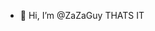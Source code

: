 - 👋 Hi, I’m @ZaZaGuy
THATS IT

<!---
ZaZaGuy/ZaZaGuy is a ✨ special ✨ repository because its `README.md` (this file) appears on your GitHub profile.
You can click the Preview link to take a look at your changes.
--->
